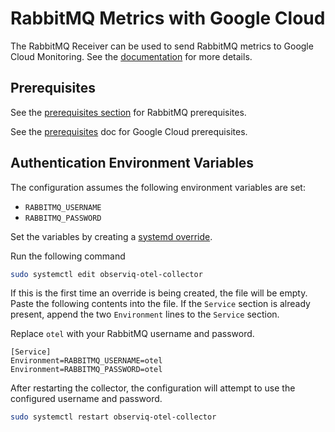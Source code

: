 # RabbitMQ Metrics with Google Cloud

The RabbitMQ Receiver can be used to send RabbitMQ metrics to Google Cloud Monitoring. See the [documentation](https://github.com/open-telemetry/opentelemetry-collector-contrib/blob/main/receiver/rabbitmqreceiver/README.m) for more details.

## Prerequisites

See the [prerequisites section](https://github.com/open-telemetry/opentelemetry-collector-contrib/blob/main/receiver/rabbitmqreceiver/README.md#prerequisites) for RabbitMQ prerequisites.

See the [prerequisites](../prerequisites.md) doc for Google Cloud prerequisites.

## Authentication Environment Variables

The configuration assumes the following environment variables are set:
- `RABBITMQ_USERNAME`
- `RABBITMQ_PASSWORD`

Set the variables by creating a [systemd override](https://wiki.archlinux.org/title/systemd#Replacement_unit_files).

Run the following command
```bash
sudo systemctl edit observiq-otel-collector
```

If this is the first time an override is being created, the file will be empty. Paste the following contents into the file. If the `Service` section is already present, append the two `Environment` lines to the `Service` section.

Replace `otel` with your RabbitMQ username and password.
```
[Service]
Environment=RABBITMQ_USERNAME=otel
Environment=RABBITMQ_PASSWORD=otel
```

After restarting the collector, the configuration will attempt to use the configured username and password.

```bash
sudo systemctl restart observiq-otel-collector
```
